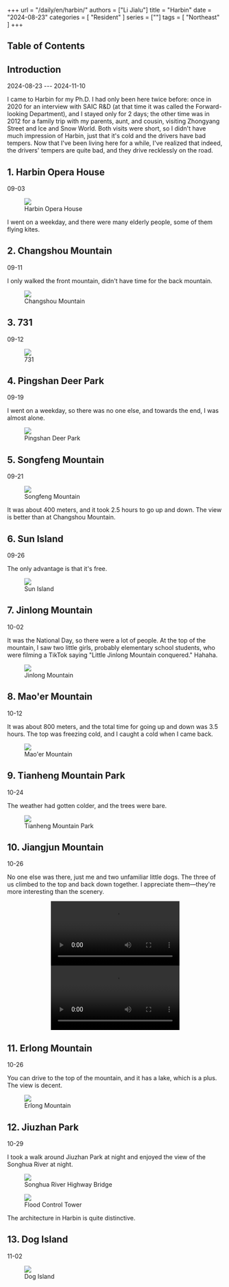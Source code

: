 +++
url = "/daily/en/harbin/"
authors = ["Li Jialu"]
title = "Harbin"
date = "2024-08-23"
categories = [
    "Resident"
]
series = [""]
tags = [
    "Northeast"
]
+++
<!DOCTYPE html>
<html lang="en">
<head>
    <meta charset="UTF-8">
    <meta name="viewport" content="width=device-width, initial-scale=1.0">
    <link rel="stylesheet" href="/assets/css/styles.css">
    <script src="/assets/js/toc.js"></script>    
</head>
<body>
    <article>
        <nav>
            <h2>Table of Contents</h2>
            <ul id="toc">
                <!-- Table of contents will be dynamically generated here -->
            </ul>
        </nav>
        <section>
            <h2>Introduction</h2>
            <p>2024-08-23 --- 2024-11-10</p>
            <p>I came to Harbin for my Ph.D. I had only been here twice before: once in 2020 for an interview with SAIC R&D (at that time it was called the Forward-looking Department), and I stayed only for 2 days; the other time was in 2012 for a family trip with my parents, aunt, and cousin, visiting Zhongyang Street and Ice and Snow World. Both visits were short, so I didn't have much impression of Harbin, just that it's cold and the drivers have bad tempers. Now that I've been living here for a while, I've realized that indeed, the drivers' tempers are quite bad, and they drive recklessly on the road.</p>
        </section>
        <section>
            <h2>1. Harbin Opera House</h2>
            <p>09-03 <i class="fas fa-sun"></i></p>
            <div class="container">
                <figure class="image">
                    <a data-fancybox="gallery" href="/images/daily-travel/haerbin1.jpg">
    <img src="/images/daily-travel/haerbin1.jpg" loading="lazy">
</a>
                    <figcaption>Harbin Opera House</figcaption>
                </figure>
                <p class="text">I went on a weekday, and there were many elderly people, some of them flying kites.</p>
            </div>
        </section>
        <section>
            <h2>2. Changshou Mountain</h2>
            <p>09-11 <i class="fas fa-sun"></i></p>
            <div class="container">
                <p class="text">I only walked the front mountain, didn't have time for the back mountain.</p>
                <figure class="image">
                    <a data-fancybox="gallery" href="/images/daily-travel/haerbin2.jpg">
    <img src="/images/daily-travel/haerbin2.jpg" loading="lazy">
</a>
                    <figcaption>Changshou Mountain</figcaption>
                </figure>
            </div>
        </section>
        <section>
            <h2>3. 731</h2>
            <p>09-12 <i class="fas fa-cloud"></i></p>
            <div class="container">
                <figure class="image">
                    <a data-fancybox="gallery" href="/images/daily-travel/haerbin3.jpg">
    <img src="/images/daily-travel/haerbin3.jpg" loading="lazy">
</a>
                    <figcaption>731</figcaption>
                </figure>
            </div>
        </section>
        <section>
            <h2>4. Pingshan Deer Park</h2>
            <p>09-19 <i class="fas fa-cloud"></i></p>
            <p>I went on a weekday, so there was no one else, and towards the end, I was almost alone.</p>
            <div class="container">
                <figure class="image">
                    <a data-fancybox="gallery" href="/images/daily-travel/haerbin4.jpg">
    <img src="/images/daily-travel/haerbin4.jpg" loading="lazy">
</a>
                    <figcaption>Pingshan Deer Park</figcaption>
                </figure>
            </div>
        </section>
        <section>
            <h2>5. Songfeng Mountain</h2>
            <p>09-21 <i class="fas fa-sun"></i></p>
            <div class="container">
                <figure class="image">
                    <a data-fancybox="gallery" href="/images/daily-travel/haerbin5.jpg">
    <img src="/images/daily-travel/haerbin5.jpg" loading="lazy">
</a>
                    <figcaption>Songfeng Mountain</figcaption>
                </figure>
                <p class="text">It was about 400 meters, and it took 2.5 hours to go up and down. The view is better than at Changshou Mountain.</p>
            </div>
        </section>
        <section>
            <h2>6. Sun Island</h2>
            <p>09-26 <i class="fas fa-sun"></i></p>
            <p>The only advantage is that it's free.</p>
            <div class="container">
                <figure class="image">
                    <a data-fancybox="gallery" href="/images/daily-travel/haerbin6.jpg">
    <img src="/images/daily-travel/haerbin6.jpg" loading="lazy">
</a>
                    <figcaption>Sun Island</figcaption>
                </figure>
            </div>
        </section>
        <section>
            <h2>7. Jinlong Mountain</h2>
            <p>10-02 <i class="fas fa-sun"></i></p>
            <p>It was the National Day, so there were a lot of people. At the top of the mountain, I saw two little girls, probably elementary school students, who were filming a TikTok saying "Little Jinlong Mountain conquered." Hahaha.</p>
            <div class="container">
                <figure class="image">
                    <a data-fancybox="gallery" href="/images/daily-travel/haerbin7.jpg">
    <img src="/images/daily-travel/haerbin7.jpg" loading="lazy">
</a>
                    <figcaption>Jinlong Mountain</figcaption>
                </figure>
            </div>
        </section>
        <section>
            <h2>8. Mao'er Mountain</h2>
            <p>10-12 <i class="fas fa-sun"></i></p>
            <p>It was about 800 meters, and the total time for going up and down was 3.5 hours. The top was freezing cold, and I caught a cold when I came back.</p>
            <div class="container">
                <figure class="image">
                    <a data-fancybox="gallery" href="/images/daily-travel/haerbin8.jpg">
    <img src="/images/daily-travel/haerbin8.jpg" loading="lazy">
</a>
                    <figcaption>Mao'er Mountain</figcaption>
                </figure>
            </div>
        </section>
        <section>
            <h2>9. Tianheng Mountain Park</h2>
            <p>10-24 <i class="fas fa-sun"></i></p>
            <p>The weather had gotten colder, and the trees were bare.</p>
            <div class="container">
                <figure class="image">
                    <a data-fancybox="gallery" href="/images/daily-travel/haerbin9.jpg">
    <img src="/images/daily-travel/haerbin9.jpg" loading="lazy">
</a>
                    <figcaption>Tianheng Mountain Park</figcaption>
                </figure>
            </div>
        </section>
        <section>
            <h2>10. Jiangjun Mountain</h2>
            <p>10-26 <i class="fas fa-cloud"></i></p>
            <p>No one else was there, just me and two unfamiliar little dogs. The three of us climbed to the top and back down together. I appreciate them—they're more interesting than the scenery.</p>
            <div class="container" style="display: flex; justify-content: center;">
                <video controls style="max-width:100%; height:auto;">
                    <source src="https://pub-5b6dc435fbf3499ca474b4b6941cb647.r2.dev/haerbin3.mp4" type="video/mp4">
                    Your browser does not support HTML5 video playback.
                </video>
            </div>
            <div class="container" style="display: flex; justify-content: center;">
                <video controls style="max-width:100%; height:auto;">
                    <source src="https://pub-5b6dc435fbf3499ca474b4b6941cb647.r2.dev/haerbin2.mp4" type="video/mp4">
                    Your browser does not support HTML5 video playback.
                </video>
            </div>
        </section>
        <section>
            <h2>11. Erlong Mountain</h2>
            <p>10-26 <i class="fas fa-cloud"></i></p>
            <p>You can drive to the top of the mountain, and it has a lake, which is a plus. The view is decent.</p>
            <div class="container">
                <figure class="image">
                    <a data-fancybox="gallery" href="/images/daily-travel/haerbin10.jpg">
    <img src="/images/daily-travel/haerbin10.jpg" loading="lazy">
</a>
                    <figcaption>Erlong Mountain</figcaption>
                </figure>
            </div>
        </section>
        <section>
            <h2>12. Jiuzhan Park</h2>
            <p>10-29 <i class="fas fa-sun"></i></p>
            <p>I took a walk around Jiuzhan Park at night and enjoyed the view of the Songhua River at night.</p>
            <div class="container">
                <figure class="image">
                    <a data-fancybox="gallery" href="/images/daily-travel/haerbin11.jpg">
    <img src="/images/daily-travel/haerbin11.jpg" loading="lazy">
</a>
                    <figcaption>Songhua River Highway Bridge</figcaption>
                </figure>
            </div>
            <div class="container">
                <figure class="image">
                    <a data-fancybox="gallery" href="/images/daily-travel/haerbin12.jpg">
    <img src="/images/daily-travel/haerbin12.jpg" loading="lazy">
</a>
                    <figcaption>Flood Control Tower</figcaption>
                </figure>
                <p class="text">The architecture in Harbin is quite distinctive.</p>
            </div>
        </section>
        <section>
            <h2>13. Dog Island</h2>
            <p>11-02 <i class="fas fa-cloud"></i></p>
            <div class="container">
                <figure class="image">
                    <a data-fancybox="gallery" href="/images/daily-travel/haerbin13.jpg">
    <img src="/images/daily-travel/haerbin13.jpg" loading="lazy">
</a>
                    <figcaption>Dog Island</figcaption>
                </figure>
            </div>
        </section>
    </article>
</body>
</html>
